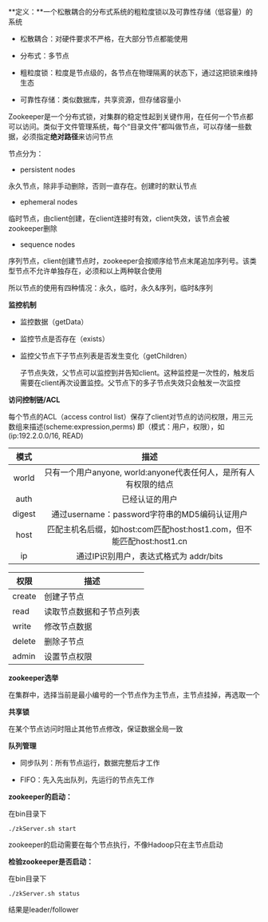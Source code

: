 **定义：**一个松散耦合的分布式系统的粗粒度锁以及可靠性存储（低容量）的系统

* 松散耦合：对硬件要求不严格，在大部分节点都能使用

* 分布式：多节点

* 粗粒度锁：粒度是节点级的，各节点在物理隔离的状态下，通过这把锁来维持生态

* 可靠性存储：类似数据库，共享资源，但存储容量小

Zookeeper是一个分布式锁，对集群的稳定性起到关键作用，在任何一个节点都可以访问。类似于文件管理系统，每个“目录文件”都叫做节点，可以存储一些数据，必须指定**绝对路径**来访问节点

节点分为：

* persistent nodes

永久节点，除非手动删除，否则一直存在。创建时的默认节点

* ephemeral nodes

临时节点，由client创建，在client连接时有效，client失效，该节点会被zookeeper删除

* sequence nodes

序列节点，client创建节点时，zookeeper会按顺序给节点末尾追加序列号。该类型节点不允许单独存在，必须和以上两种联合使用

所以节点的使用有四种情况：永久，临时，永久&序列，临时&序列

 **监控机制**

* 监控数据（getData）

* 监控节点是否存在（exists）

* 监控父节点下子节点列表是否发生变化（getChildren）

  子节点失效，父节点可以监控到并告知client。这种监控是一次性的，触发后需要在client再次设置监控。父节点下的多子节点失效只会触发一次监控

**访问控制链/ACL**

每个节点的ACL（access control list）保存了client对节点的访问权限，用三元数组来描述(scheme:expression,perms) 即（模式：用户，权限），如 (ip:192.2.0.0/16, READ)

|  模式  |                             描述                             |
| :----: | :----------------------------------------------------------: |
| world  | 只有一个用户anyone, world:anyone代表任何人，是所有人有权限的结点 |
|  auth  |                        已经认证的用户                        |
| digest |        通过username：password字符串的MD5编码认证用户         |
|  host  | 匹配主机名后缀，如host:com匹配host:host1.com，但不能匹配host:host1.cn |
|   ip   |            通过IP识别用户，表达式格式为 addr/bits            |

| 权限   | 描述                     |
| ------ | ------------------------ |
| create | 创建子节点               |
| read   | 读取节点数据和子节点列表 |
| write  | 修改节点数据             |
| delete | 删除子节点               |
| admin  | 设置节点权限             |

**zookeeper选举**

在集群中，选择当前是最小编号的一个节点作为主节点，主节点挂掉，再选取一个

**共享锁**

在某个节点访问时阻止其他节点修改，保证数据全局一致

**队列管理**

* 同步队列：所有节点运行，数据完整后才工作

* FIFO：先入先出队列，先运行的节点先工作



**zookeeper的启动：**

在bin目录下

```shell
./zkServer.sh start
```

zookeeper的启动需要在每个节点执行，不像Hadoop只在主节点启动

**检验zookeeper是否启动：**

在bin目录下

```shell
./zkServer.sh status
```

结果是leader/follower